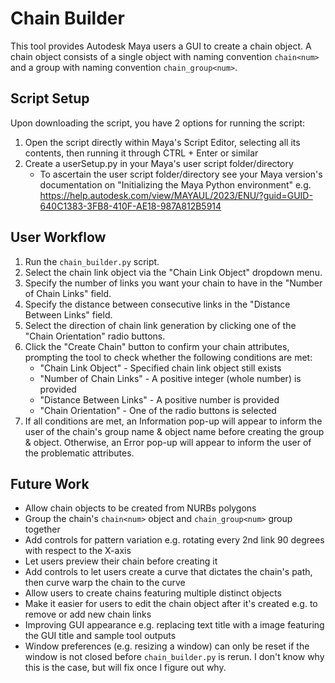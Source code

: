 # Chain Builder

This tool provides Autodesk Maya users a GUI to create a chain object. A chain object consists of a single object with naming convention `chain<num>` and a group with naming convention `chain_group<num>`.

## Script Setup

Upon downloading the script, you have 2 options for running the script:
1. Open the script directly within Maya's Script Editor, selecting all its contents, then running it through CTRL + Enter or similar
2. Create a userSetup.py in your Maya's user script folder/directory 
    - To ascertain the user script folder/directory see your Maya version's documentation on "Initializing the Maya Python environment" e.g. https://help.autodesk.com/view/MAYAUL/2023/ENU/?guid=GUID-640C1383-3FB8-410F-AE18-987A812B5914

## User Workflow

1. Run the `chain_builder.py` script.
2. Select the chain link object via the "Chain Link Object" dropdown menu.
3. Specify the number of links you want your chain to have in the "Number of Chain Links" field.
4. Specify the distance between consecutive links in the "Distance Between Links" field.
5. Select the direction of chain link generation by clicking one of the "Chain Orientation" radio buttons.
6. Click the "Create Chain" button to confirm your chain attributes, prompting the tool to check whether the following conditions are met:
    - "Chain Link Object" - Specified chain link object still exists
    - "Number of Chain Links" - A positive integer (whole number) is provided
    - "Distance Between Links" - A positive number is provided
    - "Chain Orientation" - One of the radio buttons is selected
7. If all conditions are met, an Information pop-up will appear to inform the user of the chain's group name & object name before creating the group & object. Otherwise, an Error pop-up will appear to inform the user of the problematic attributes.

## Future Work

- Allow chain objects to be created from NURBs polygons
- Group the chain's `chain<num>` object and `chain_group<num>` group together
- Add controls for pattern variation e.g. rotating every 2nd link 90 degrees with respect to the X-axis
- Let users preview their chain before creating it
- Add controls to let users create a curve that dictates the chain's path, then curve warp the chain to the curve
- Allow users to create chains featuring multiple distinct objects 
- Make it easier for users to edit the chain object after it's created e.g. to remove or add new chain links
- Improving GUI appearance e.g. replacing text title with a image featuring the GUI title and sample tool outputs
- Window preferences (e.g. resizing a window) can only be reset if the window is not closed before `chain_builder.py` is rerun. I don't know why this is the case, but will fix once I figure out why.